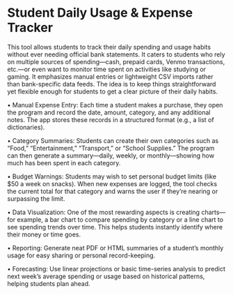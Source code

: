 # Student Daily Usage & Expense Tracker

This tool allows students to track their daily spending and usage habits without ever needing official bank statements. It caters to students who rely on multiple sources of spending—cash, prepaid cards, Venmo transactions, etc.—or even want to monitor time spent on activities like studying or gaming. It emphasizes manual entries or lightweight CSV imports rather than bank-specific data feeds. The idea is to keep things straightforward yet flexible enough for students to get a clear picture of their daily habits.

•  Manual Expense Entry: Each time a student makes a purchase, they open the program and record the date, amount, category, and any additional notes. The app stores these records in a structured format (e.g., a list of dictionaries).

•  Category Summaries: Students can create their own categories such as “Food,” “Entertainment,” “Transport,” or “School Supplies.” The program can then generate a summary—daily, weekly, or monthly—showing how much has been spent in each category.

•  Budget Warnings: Students may wish to set personal budget limits (like $50 a week on snacks). When new expenses are logged, the tool checks the current total for that category and warns the user if they’re nearing or surpassing the limit.

•  Data Visualization: One of the most rewarding aspects is creating charts—for example, a bar chart to compare spending by category or a line chart to see spending trends over time. This helps students instantly identify where their money or time goes.

•  Reporting: Generate neat PDF or HTML summaries of a student’s monthly usage for easy sharing or personal record-keeping.

•  Forecasting: Use linear projections or basic time-series analysis to predict next week’s average spending or usage based on historical patterns, helping students plan ahead.